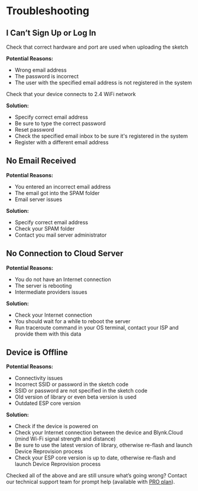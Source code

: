 # Troubleshooting

## I C**an’t Sign Up or Log In**

Check that correct hardware and port are used when uploading the sketch

**Potential Reasons:**

* Wrong email address &#x20;
* The password is incorrect &#x20;
* The user with the specified email address is not registered in the system

Check that your device connects to 2.4 WiFi network&#x20;

**Solution:**

* Specify correct email address &#x20;
* Be sure to type the correct password &#x20;
* Reset password &#x20;
* Check the specified email inbox to be sure it's registered in the system &#x20;
* Register with a different email address

## **No Email Received**

**Potential Reasons:**

* You entered an incorrect email address &#x20;
* The email got into the SPAM folder &#x20;
* Email server issues &#x20;

**Solution:**

* Specify correct email address &#x20;
* Check your SPAM folder
* Contact you mail server administrator

## **No Connection to Cloud Server**

**Potential Reasons:**

* You do not have an Internet connection &#x20;
* The server is rebooting&#x20;
* Intermediate providers issues

**Solution:**

* Check your Internet connection &#x20;
* You should wait for a while to reboot the server &#x20;
* Run traceroute command in your OS terminal, contact your ISP and provide them with this data

## Device is Offline

**Potential Reasons:**

* Connectivity issues
* Incorrect SSID or password in the sketch code
* SSID or password are not specified in the sketch code
* Old version of library or even beta version is used
* Outdated ESP core version

**Solution:**

* Check if the device is powered on
* Check your Internet connection between the device and Blynk.Cloud (mind Wi-Fi signal strength and distance)
* Be sure to use the latest version of library, otherwise re-flash and launch Device Reprovision process
* Check your ESP core version is up to date, otherwise re-flash and launch Device Reprovision process



Checked all of the above and are still unsure what’s going wrong? Contact our technical support team for prompt help (available with [PRO plan](https://blynk.io/pricing)).
